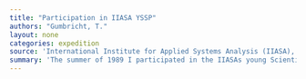 ```yaml
---
title: "Participation in IIASA YSSP"
authors: "Gumbricht, T."
layout: none
categories: expedition
source: 'International Institute for Applied Systems Analysis (IIASA), Young Scientists Summer Program (YSSP)'
summary: 'The summer of 1989 I participated in the IIASAs young Scientists Summer Program (YSSP). My assignment was to write a summary on the relation between ocean biota and climate change. The summary was published two years later by my home department at the Royal Institute of Technology ["The role of ocean biota in the CO2 drama"](../report/report-ocean-co2/).'
---
```

